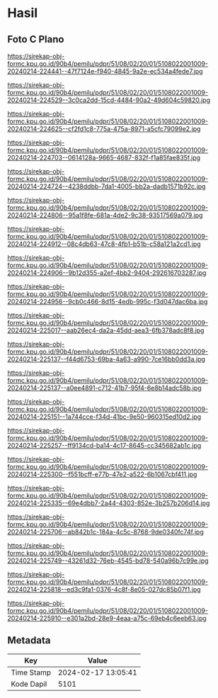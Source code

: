 # Hasil

## Foto C Plano

https://sirekap-obj-formc.kpu.go.id/90b4/pemilu/pdpr/51/08/02/20/01/5108022001009-20240214-224441--47f7124e-f940-4845-9a2e-ec534a4fede7.jpg

https://sirekap-obj-formc.kpu.go.id/90b4/pemilu/pdpr/51/08/02/20/01/5108022001009-20240214-224529--3c0ca2dd-15cd-4484-90a2-49d604c59820.jpg

https://sirekap-obj-formc.kpu.go.id/90b4/pemilu/pdpr/51/08/02/20/01/5108022001009-20240214-224625--cf2fd1c8-775a-475a-8971-a5cfc79099e2.jpg

https://sirekap-obj-formc.kpu.go.id/90b4/pemilu/pdpr/51/08/02/20/01/5108022001009-20240214-224703--0614128a-9665-4687-832f-f1a85fae835f.jpg

https://sirekap-obj-formc.kpu.go.id/90b4/pemilu/pdpr/51/08/02/20/01/5108022001009-20240214-224724--4238ddbb-7da1-4005-bb2a-dadb1571b92c.jpg

https://sirekap-obj-formc.kpu.go.id/90b4/pemilu/pdpr/51/08/02/20/01/5108022001009-20240214-224806--95a1f8fe-681a-4de2-9c38-93517569a079.jpg

https://sirekap-obj-formc.kpu.go.id/90b4/pemilu/pdpr/51/08/02/20/01/5108022001009-20240214-224912--08c4db63-47c8-4fb1-b51b-c58a121a2cd1.jpg

https://sirekap-obj-formc.kpu.go.id/90b4/pemilu/pdpr/51/08/02/20/01/5108022001009-20240214-224906--9b12d355-a2ef-4bb2-9404-292616703287.jpg

https://sirekap-obj-formc.kpu.go.id/90b4/pemilu/pdpr/51/08/02/20/01/5108022001009-20240214-224956--9cb0c466-8d15-4edb-995c-f3d047dac6ba.jpg

https://sirekap-obj-formc.kpu.go.id/90b4/pemilu/pdpr/51/08/02/20/01/5108022001009-20240214-225017--aab26ec4-da2a-45dd-aea3-6fb378adc8f8.jpg

https://sirekap-obj-formc.kpu.go.id/90b4/pemilu/pdpr/51/08/02/20/01/5108022001009-20240214-225137--f44d6753-69ba-4a63-a990-7ce16bb0dd3a.jpg

https://sirekap-obj-formc.kpu.go.id/90b4/pemilu/pdpr/51/08/02/20/01/5108022001009-20240214-225137--a0ee4891-c712-41b7-95f4-6e8b14adc58b.jpg

https://sirekap-obj-formc.kpu.go.id/90b4/pemilu/pdpr/51/08/02/20/01/5108022001009-20240214-225151--1a744cce-f34d-41bc-9e50-960315ed10d2.jpg

https://sirekap-obj-formc.kpu.go.id/90b4/pemilu/pdpr/51/08/02/20/01/5108022001009-20240214-225257--ff9134cd-ba14-4c17-8645-cc345682ab1c.jpg

https://sirekap-obj-formc.kpu.go.id/90b4/pemilu/pdpr/51/08/02/20/01/5108022001009-20240214-225300--f551bcff-e77b-47e2-a522-6b1067cbf411.jpg

https://sirekap-obj-formc.kpu.go.id/90b4/pemilu/pdpr/51/08/02/20/01/5108022001009-20240214-225335--69e4dbb7-2a44-4303-852e-3b257b206d14.jpg

https://sirekap-obj-formc.kpu.go.id/90b4/pemilu/pdpr/51/08/02/20/01/5108022001009-20240214-225706--ab842b1c-184a-4c5c-8768-9de0340fc74f.jpg

https://sirekap-obj-formc.kpu.go.id/90b4/pemilu/pdpr/51/08/02/20/01/5108022001009-20240214-225749--43261d32-76eb-4545-bd78-540a96b7c99e.jpg

https://sirekap-obj-formc.kpu.go.id/90b4/pemilu/pdpr/51/08/02/20/01/5108022001009-20240214-225818--ed3c9fa1-0376-4c8f-8e05-027dc85b07f1.jpg

https://sirekap-obj-formc.kpu.go.id/90b4/pemilu/pdpr/51/08/02/20/01/5108022001009-20240214-225910--e301a2bd-28e9-4eaa-a75c-69eb4c6eeb63.jpg


## Metadata

| Key        | Value               |
| ---------- | ------------------- |
| Time Stamp | 2024-02-17 13:05:41 |
| Kode Dapil | 5101                |



